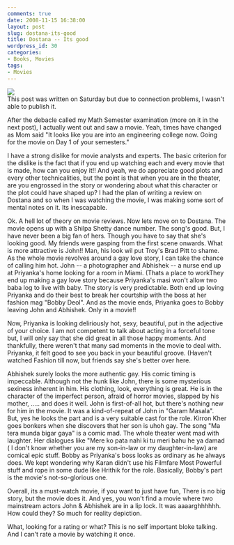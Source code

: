 ```yaml
---
comments: true
date: 2008-11-15 16:38:00
layout: post
slug: dostana-its-good
title: Dostana -- Its good
wordpress_id: 30
categories:
- Books, Movies
tags:
- Movies
---
```


[![](http://1.bp.blogspot.com/_djcir2GI86Q/SSBI3t70FRI/AAAAAAAAAIU/orQDGtAYsfk/s320/800px-Dostana.jpg)](http://1.bp.blogspot.com/_djcir2GI86Q/SSBI3t70FRI/AAAAAAAAAIU/orQDGtAYsfk/s1600-h/800px-Dostana.jpg)  
This post was written on Saturday but due to connection problems, I wasn't able to publish it.  
  
After the debacle called my Math Semester examination (more on it in the next post), I actually went out and saw a movie. Yeah, times have changed as Mom said "It looks like you are into an engineering college now. Going for the movie on Day 1 of your semesters."   
  
I have a strong dislike for movie analysts and experts. The basic criterion for the dislike is the fact that if you end up watching each and every movie that is made, how can you enjoy it!! And yeah, we do appreciate good plots and every other technicalities, but the point is that when you are in the theater, are you engrossed in the story or wondering about what this character or the plot could have shaped up? I had the plan of writing a review on Dostana and so when I was watching the movie, I was making some sort of mental notes on it. Its inescapable.   
  
Ok. A hell lot of theory on movie reviews. Now lets move on to Dostana. The movie opens up with a Shilpa Shetty dance number. The song's good. But, I have never been a big fan of hers. Though you have to say that she's looking good. My friends were gasping from the first scene onwards. What is more attractive is John!! Man, his look wil put Troy's Brad Pitt to shame. As the whole movie revolves around a gay love story, I can take the chance of calling him hot. John -- a photographer and Abhishek -- a nurse end up at Priyanka's home looking for a room in Miami. (Thats a place to workThey end up making a gay love story because Priyanka's masi won't allow two baba log to live with baby. The story is very predictable. Both end up loving Priyanka and do their best to break her courtship with the boss at her fashion mag "Bobby Deol". And as the movie ends, Priyanka goes to Bobby leaving John and Abhishek. Only in a movie!!   
  
Now, Priyanka is looking deliriously hot, sexy, beautiful, put in the adjective of your choice. I am not competent to talk about acting in a forceful tone but, I will only say that she did great in all those happy moments. And thankfully, there  weren't that many sad moments in the movie to deal with. Priyanka, it felt good to see you back in your beautiful groove. (Haven't watched Fashion till now, but friends say she's better over here.   
  
Abhishek surely looks the more authentic gay. His comic timing is impeccable. Although not the hunk like John, there is some mysterious sexiness inherent in him. His clothing, look, everything is great. He is in the character of the imperfect person, afraid of horror movies, slapped by his mother, ..... and does it well. John is first-of-all hot, but there's nothing new for him in the movie. It was a kind-of-repeat of John in "Garam Masala". But, yes he looks the part and is a very suitable cast for the role. Kirron Kher goes bonkers when she discovers that her son is uhoh gay. The song "Ma tera munda bigar gaya" is a  comic mad. The whole theater went mad with laughter. Her dialogues like "Mere ko pata nahi ki tu meri bahu he ya damad ( I don't know whether you are my son-in-law or my daughter-in-law)   are comical epic stuff. Bobby as Priyanka's boss looks as ordinary as he always does. We kept wondering why Karan didn't use his Filmfare Most Powerful stuff and rope in some dude like Hrithik for the role. Basically, Bobby's part is the movie's not-so-glorious one.  
  
Overall, its a must-watch movie, if you want to just have fun, There is no big story, but the movie does it. And yes, you won't find a movie where two mainstream actors John & Abhishek are in a lip lock.  It was aaaarghhhhhh. How could they? So much for reality depiction.   
  
What, looking for a rating or what? This is no self important bloke talking. And I can't rate a movie by watching it once.
